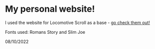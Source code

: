 # My personal website!

I used the website for Locomotive Scroll as a base - [go check them out!](https://locomotivemtl.github.io/locomotive-scroll/)

Fonts used: Romans Story and Slim Joe

08/10/2022
